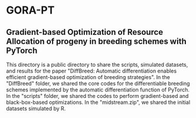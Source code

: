 # GORA-PT
## Gradient-based Optimization of Resource Allocation of progeny in breeding schemes with PyTorch
This directory is a public directory to share the scripts, simulated datasets, and results for the paper "DiffBreed: Automatic differentiation enables efficient gradient-based optimization of breeding strategies". 
In the "DiffBreed" folder, we shared the core codes for the differentiable breeding schemes implemented by the automatic differentiation function of PyTorch.
In the "scripts" folder, we shared the codes to perform gradient-based and black-box-based optimizations.
In the "midstream.zip", we shared the initial datasets simulated by R.
